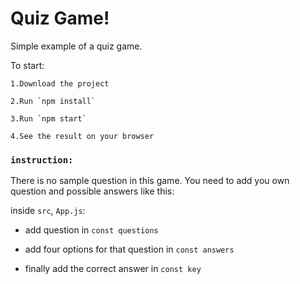 # Quiz Game!

Simple example of a quiz game.


To start:

    1.Download the project
  
    2.Run `npm install`
  
    3.Run `npm start`
  
    4.See the result on your browser

  
  
### `instruction:`
  
There is no sample question in this game. You need to add you own question and possible answers like this:

inside `src`, `App.js`:
   
+ add question in `const questions` 
 
+ add four options for that question in  `const answers`
    
+ finally add the correct answer in `const key`
   
   
   



